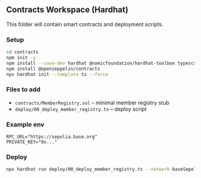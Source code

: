 ## Contracts Workspace (Hardhat)

This folder will contain smart contracts and deployment scripts.

### Setup
```bash
cd contracts
npm init -y
npm install --save-dev hardhat @nomicfoundation/hardhat-toolbox typescript ts-node
npm install @openzeppelin/contracts
npx hardhat init --template ts --force
```

### Files to add
- `contracts/MemberRegistry.sol` – minimal member registry stub
- `deploy/00_deploy_member_registry.ts` – deploy script

### Example env
```
RPC_URL="https://sepolia.base.org"
PRIVATE_KEY="0x..."
```

### Deploy
```bash
npx hardhat run deploy/00_deploy_member_registry.ts --network baseSepolia
```


